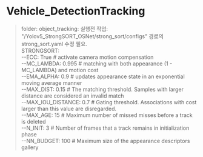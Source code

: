 # Vehicle_DetectionTracking

> folder: object_tracking: 실행전 작업: "/Yolov5_StrongSORT_OSNet/strong_sort/configs" 경로의 strong_sort.yaml 수정 필요.   
STRONGSORT:   
--ECC: True              # activate camera motion compensation   
--MC_LAMBDA: 0.995       # matching with both appearance (1 - MC_LAMBDA) and motion cost   
--EMA_ALPHA: 0.9         # updates  appearance  state in  an exponential moving average manner   
--MAX_DIST: 0.15          # The matching threshold. Samples with larger distance are considered an invalid match   
--MAX_IOU_DISTANCE: 0.7  # Gating threshold. Associations with cost larger than this value are disregarded.   
--MAX_AGE: 15            # Maximum number of missed misses before a track is deleted   
--N_INIT: 3              # Number of frames that a track remains in initialization phase   
--NN_BUDGET: 100         # Maximum size of the appearance descriptors gallery   
